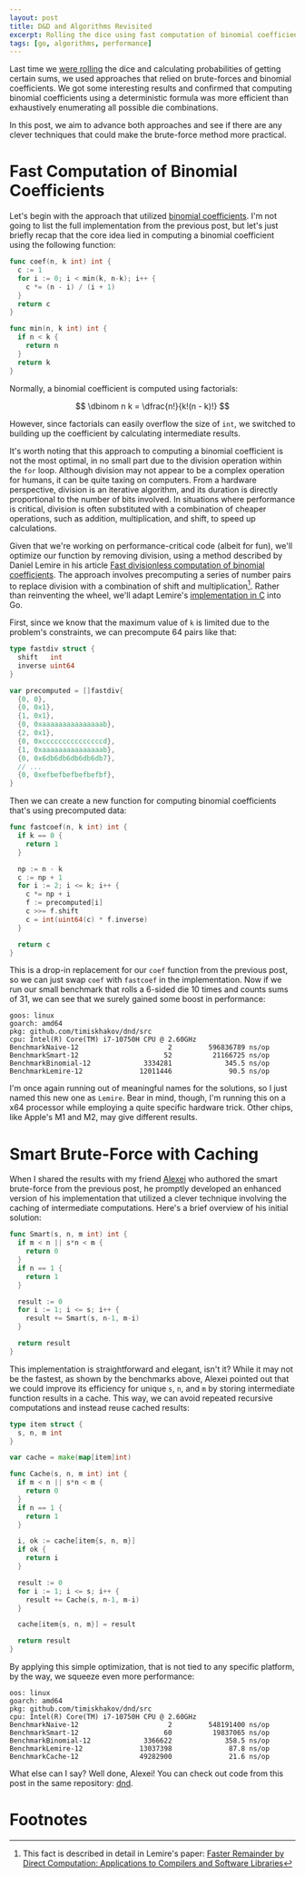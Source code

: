 ```yaml
---
layout: post
title: D&D and Algorithms Revisited
excerpt: Rolling the dice using fast computation of binomial coefficients and caching
tags: [go, algorithms, performance]
---
```


Last time we [were rolling](dnd-and-algorithms) the dice and calculating probabilities of getting certain sums, we used approaches that relied on brute-forces and binomial coefficients. We got some interesting results and confirmed that computing binomial coefficients using a deterministic formula was more efficient than exhaustively enumerating all possible die combinations.

In this post, we aim to advance both approaches and see if there are any clever techniques that could make the brute-force method more practical.

# Fast Computation of Binomial Coefficients

Let's begin with the approach that utilized [binomial coefficients](https://en.wikipedia.org/wiki/Binomial_coefficient). I'm not going to list the full implementation from the previous post, but let's just briefly recap that the core idea lied in computing a binomial coefficient using the following function:

```go
func coef(n, k int) int {
  c := 1
  for i := 0; i < min(k, n-k); i++ {
    c *= (n - i) / (i + 1)
  }
  return c
}

func min(n, k int) int {
  if n < k {
    return n
  }
  return k
}
```

Normally, a binomial coefficient is computed using factorials:

$$ \dbinom n k = \dfrac{n!}{k!(n - k)!} $$

However, since factorials can easily overflow the size of `int`, we switched to building up the coefficient by calculating intermediate results.

It's worth noting that this approach to computing a binomial coefficient is not the most optimal, in no small part due to the division operation within the `for` loop. Although division may not appear to be a complex operation for humans, it can be quite taxing on computers. From a hardware perspective, division is an iterative algorithm, and its duration is directly proportional to the number of bits involved. In situations where performance is critical, division is often substituted with a combination of cheaper operations, such as addition, multiplication, and shift, to speed up calculations.

Given that we're working on performance-critical code (albeit for fun), we'll optimize our function by removing division, using a method described by Daniel Lemire in his article [Fast divisionless computation of binomial coefficients](https://lemire.me/blog/2020/02/26/fast-divisionless-computation-of-binomial-coefficients/). The approach involves precomputing a series of number pairs to replace division with a combination of shift and multiplication[^1]. Rather than reinventing the wheel, we'll adapt Lemire's [implementation in C](https://github.com/lemire/Code-used-on-Daniel-Lemire-s-blog/blob/master/2020/02/26/binom.c) into Go.

First, since we know that the maximum value of `k` is limited due to the problem's constraints, we can precompute 64 pairs like that:

```go
type fastdiv struct {
  shift   int
  inverse uint64
}

var precomputed = []fastdiv{
  {0, 0},
  {0, 0x1},
  {1, 0x1},
  {0, 0xaaaaaaaaaaaaaaab},
  {2, 0x1},
  {0, 0xcccccccccccccccd},
  {1, 0xaaaaaaaaaaaaaaab},
  {0, 0x6db6db6db6db6db7},
  // ...
  {0, 0xefbefbefbefbefbf},
}
```

Then we can create a new function for computing binomial coefficients that's using precomputed data:

```go
func fastcoef(n, k int) int {
  if k == 0 {
    return 1
  }

  np := n - k
  c := np + 1
  for i := 2; i <= k; i++ {
    c *= np + i
    f := precomputed[i]
    c >>= f.shift
    c = int(uint64(c) * f.inverse)
  }

  return c
}
```

This is a drop-in replacement for our `coef` function from the previous post, so we can just swap `coef` with `fastcoef` in the implementation. Now if we run our small benchmark that rolls a 6-sided die 10 times and counts sums of 31, we can see that we surely gained some boost in performance:

```
goos: linux
goarch: amd64
pkg: github.com/timiskhakov/dnd/src
cpu: Intel(R) Core(TM) i7-10750H CPU @ 2.60GHz
BenchmarkNaive-12                      2         596836789 ns/op
BenchmarkSmart-12                     52          21166725 ns/op
BenchmarkBinomial-12             3334281             345.5 ns/op
BenchmarkLemire-12              12011446              90.5 ns/op
```

I'm once again running out of meaningful names for the solutions, so I just named this new one as `Lemire`. Bear in mind, though, I'm running this on a x64 processor while employing a quite specific hardware trick. Other chips, like Apple's M1 and M2, may give different results.

# Smart Brute-Force with Caching

When I shared the results with my friend [Alexei](https://github.com/alexeimatrosov) who authored the smart brute-force from the previous post, he promptly developed an enhanced version of his implementation that utilized a clever technique involving the caching of intermediate computations. Here's a brief overview of his initial solution:

```go
func Smart(s, n, m int) int {
  if m < n || s*n < m {
    return 0
  }
  if n == 1 {
    return 1
  }

  result := 0
  for i := 1; i <= s; i++ {
    result += Smart(s, n-1, m-i)
  }

  return result
}
```

This implementation is straightforward and elegant, isn't it? While it may not be the fastest, as shown by the benchmarks above, Alexei pointed out that we could improve its efficiency for unique `s`, `n`, and `m` by storing intermediate function results in a cache. This way, we can avoid repeated recursive computations and instead reuse cached results:

```go
type item struct {
  s, n, m int
}

var cache = make(map[item]int)

func Cache(s, n, m int) int {
  if m < n || s*n < m {
    return 0
  }
  if n == 1 {
    return 1
  }

  i, ok := cache[item{s, n, m}]
  if ok {
    return i
  }

  result := 0
  for i := 1; i <= s; i++ {
    result += Cache(s, n-1, m-i)
  }

  cache[item{s, n, m}] = result

  return result
}
```

By applying this simple optimization, that is not tied to any specific platform, by the way, we squeeze even more performance:

```
oos: linux
goarch: amd64
pkg: github.com/timiskhakov/dnd/src
cpu: Intel(R) Core(TM) i7-10750H CPU @ 2.60GHz
BenchmarkNaive-12                      2         548191400 ns/op
BenchmarkSmart-12                     60          19837065 ns/op
BenchmarkBinomial-12             3366622             358.5 ns/op
BenchmarkLemire-12              13037398              87.8 ns/op
BenchmarkCache-12               49282900              21.6 ns/op
```

What else can I say? Well done, Alexei! You can check out code from this post in the same repository: [dnd](http://github.com/timiskhakov/dnd).

# Footnotes

[^1]: This fact is described in detail in Lemire's paper: [Faster Remainder by Direct Computation: Applications to Compilers and Software Libraries](https://arxiv.org/abs/1902.01961)